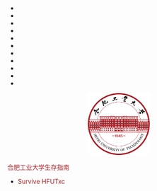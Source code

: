 * ⠀
* ⠀
* ⠀
* ⠀⠀
* ⠀
* ⠀
* ⠀
* ⠀
* ⠀
* ⠀⠀
* ⠀

<p align="center">
    <a href="https://github.com/survive-hfutxc/survive-hfutxc.github.io">
      <img alt="HFUT" src="_media/HFUT_logo.png" height="140">
    </a>
</p>


<middle><font color="AA1F26">合肥工业大学生存指南</font></middle>

- <font color="AA1F26">Survive HFUTxc</font>

